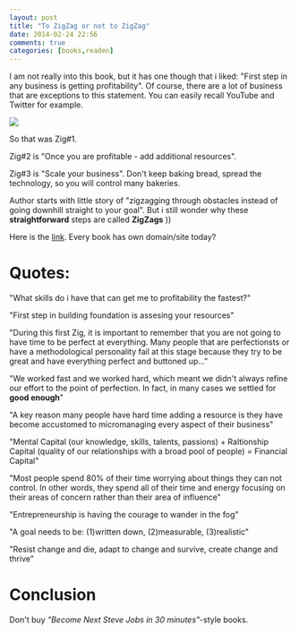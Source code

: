 ```yaml
---
layout: post
title: "To ZigZag or not to ZigZag"
date: 2014-02-24 22:56
comments: true
categories: [books,readen]
---
```


I am not really into this book, but it has one though that i liked: "First step in any business is getting profitability". Of course, there are a lot of business that are exceptions to this statement. You can easily recall YouTube and Twitter for example.

![](http://www.zigzagprinciple.com/wp-content/themes/xmuz/images/book-home.png)

So that was Zig#1.

Zig#2 is "Once you are profitable - add additional resources".

Zig#3 is "Scale your business". Don't keep baking bread, spread the technology, so you will control many bakeries.

Author starts  with little story of "zigzagging through obstacles instead of going downhill straight to your goal". But  i still wonder why these **straightforward** steps are called **ZigZags** ))

Here is the [link](http://www.zigzagprinciple.com). Every book has own domain/site today?

# Quotes:

"What skills do i have that can get me to profitability the fastest?"

"First step in building foundation is assesing your resources"

"During this first Zig, it is important to remember that you are not going to have time to be perfect at everything. Many people that are perfectionsts or have a methodological personality fail at this stage because they try to be great and 
have everything perfect and buttoned up…"

"We worked fast and we worked hard, which meant we didn't always refine our effort to the point of perfection. In fact, in many cases we settled for **good enough**"

"A key reason many people have hard time adding a resource is they have become accustomed to micromanaging every aspect of their business"

"Mental Capital (our knowledge, skills, talents, passions) + Raltionship Capital (quality of our relationships with a broad pool of people) = Financial Capital"

"Most people spend 80% of their time worrying about things they can not control. In other words, they spend all of their time and energy focusing on their areas of concern rather than their area of influence" 

"Entrepreneurship is having the courage to wander in the fog"

"A goal needs to be: (1)written down, (2)measurable, (3)realistic"

"Resist change and die, adapt to change and survive, create change and thrive"

# Conclusion
Don't buy *"Become Next Steve Jobs in 30 minutes"*-style books.